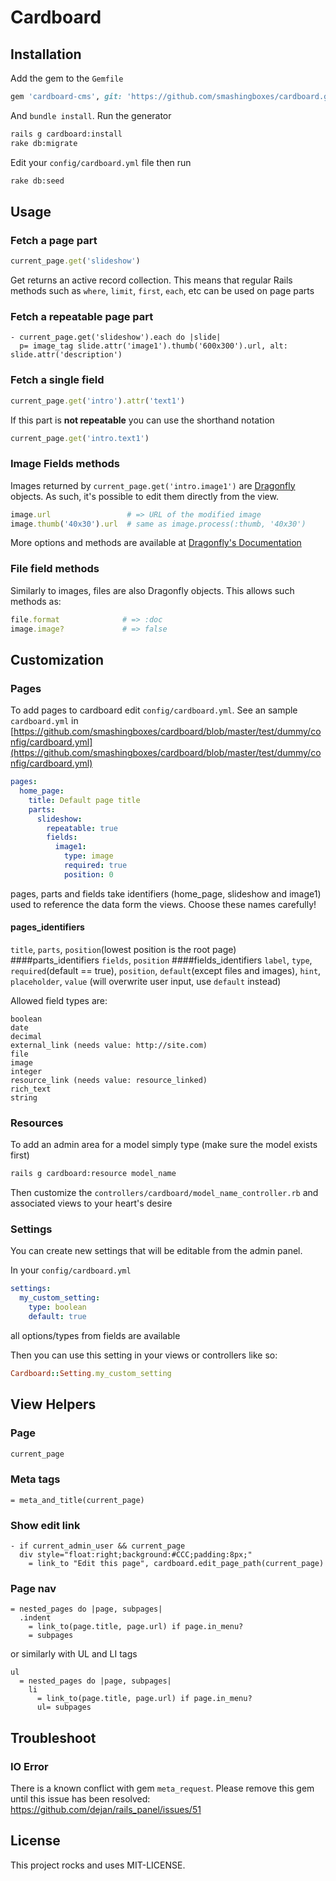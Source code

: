 # Cardboard

## Installation

Add the gem to the `Gemfile`

```ruby
gem 'cardboard-cms', git: 'https://github.com/smashingboxes/cardboard.git'
```

And `bundle install`. Run the generator

```sh
rails g cardboard:install
rake db:migrate
```

Edit your `config/cardboard.yml` file then run

```sh
rake db:seed
```


## Usage

### Fetch a page part
```ruby
current_page.get('slideshow')
```
Get returns an active record collection. This means that regular Rails methods such as `where`, `limit`, `first`, `each`, etc can be used on page parts

### Fetch a repeatable page part
```slim
- current_page.get('slideshow').each do |slide| 
  p= image_tag slide.attr('image1').thumb('600x300').url, alt: slide.attr('description')
```
### Fetch a single field
```ruby
current_page.get('intro').attr('text1')
```
If this part is **not repeatable** you can use the shorthand notation

```ruby
current_page.get('intro.text1')
```
### Image Fields methods
Images returned by `current_page.get('intro.image1')` are [Dragonfly](http://markevans.github.io/dragonfly/) objects. As such, it's possible to edit them directly from the view.

```ruby
image.url                 # => URL of the modified image
image.thumb('40x30').url  # same as image.process(:thumb, '40x30')
```
More options and methods are available at [Dragonfly's Documentation](http://markevans.github.io/dragonfly/file.ImageMagick.html)


### File field methods
Similarly to images, files are also Dragonfly objects. This allows such methods as:

```ruby
file.format              # => :doc
image.image?             # => false
```

## Customization
### Pages
To add pages to cardboard edit `config/cardboard.yml`. See an sample `cardboard.yml` in [https://github.com/smashingboxes/cardboard/blob/master/test/dummy/config/cardboard.yml](https://github.com/smashingboxes/cardboard/blob/master/test/dummy/config/cardboard.yml)

```yml
pages:
  home_page:
    title: Default page title
    parts:
      slideshow:
        repeatable: true
        fields:
          image1:
            type: image
            required: true
            position: 0
```

pages, parts and fields take identifiers (home_page, slideshow and image1) used to reference the data form the views. Choose these names carefully!

#### pages_identifiers
`title`, `parts`, `position`(lowest position is the root page)
####parts_identifiers
`fields`, `position`
####fields_identifiers
`label`, `type`, `required`(default == true), `position`, `default`(except files and images), `hint`, `placeholder`, `value` (will overwrite user input, use `default` instead)

Allowed field types are:

```
boolean
date
decimal
external_link (needs value: http://site.com)
file
image
integer
resource_link (needs value: resource_linked)
rich_text
string
```

### Resources
To add an admin area for a model simply type (make sure the model exists first)

```sh
rails g cardboard:resource model_name
```

Then customize the `controllers/cardboard/model_name_controller.rb` and associated views to your heart's desire


### Settings
You can create new settings that will be editable from the admin panel. 

In your `config/cardboard.yml`

```yml
settings:
  my_custom_setting:
    type: boolean
    default: true
```
all options/types from fields are available

Then you can use this setting in your views or controllers like so:

```ruby
Cardboard::Setting.my_custom_setting
```

## View Helpers
### Page
```ruby
current_page
```
### Meta tags
```slim
= meta_and_title(current_page)
```
### Show edit link
```slim
- if current_admin_user && current_page
  div style="float:right;background:#CCC;padding:8px;"
    = link_to "Edit this page", cardboard.edit_page_path(current_page)
```
### Page nav
```slim
= nested_pages do |page, subpages|
  .indent
    = link_to(page.title, page.url) if page.in_menu?
    = subpages
```
or similarly with UL and LI tags

```slim
ul
  = nested_pages do |page, subpages|
    li
      = link_to(page.title, page.url) if page.in_menu?
      ul= subpages
```

## Troubleshoot
### IO Error
There is a known conflict with gem `meta_request`. Please remove this gem until this issue has been resolved:
https://github.com/dejan/rails_panel/issues/51

## License
This project rocks and uses MIT-LICENSE.